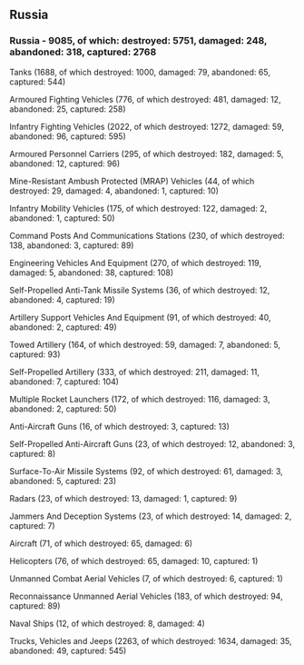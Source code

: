 
 
 ## Russia
 
 ### Russia - 9085, of which: destroyed: 5751, damaged: 248, abandoned: 318, captured: 2768

 

 

 Tanks (1688, of which destroyed: 1000, damaged: 79, abandoned: 65, captured: 544)

 Armoured Fighting Vehicles (776, of which destroyed: 481, damaged: 12, abandoned: 25, captured: 258)

 Infantry Fighting Vehicles (2022, of which destroyed: 1272, damaged: 59, abandoned: 96, captured: 595)

 Armoured Personnel Carriers (295, of which destroyed: 182, damaged: 5, abandoned: 12, captured: 96)

 Mine-Resistant Ambush Protected (MRAP) Vehicles (44, of which destroyed: 29, damaged: 4, abandoned: 1, captured: 10)

 Infantry Mobility Vehicles (175, of which destroyed: 122, damaged: 2, abandoned: 1, captured: 50)

 Command Posts And Communications Stations (230, of which destroyed: 138, abandoned: 3, captured: 89)

 Engineering Vehicles And Equipment (270, of which destroyed: 119, damaged: 5, abandoned: 38, captured: 108)

 Self-Propelled Anti-Tank Missile Systems (36, of which destroyed: 12, abandoned: 4, captured: 19)

 Artillery Support Vehicles And Equipment (91, of which destroyed: 40, abandoned: 2, captured: 49)

 Towed Artillery (164, of which destroyed: 59, damaged: 7, abandoned: 5, captured: 93)

 Self-Propelled Artillery (333, of which destroyed: 211, damaged: 11, abandoned: 7, captured: 104)

 Multiple Rocket Launchers (172, of which destroyed: 116, damaged: 3, abandoned: 2, captured: 50)

 Anti-Aircraft Guns (16, of which destroyed: 3, captured: 13)

 Self-Propelled Anti-Aircraft Guns (23, of which destroyed: 12, abandoned: 3, captured: 8)

 Surface-To-Air Missile Systems (92, of which destroyed: 61, damaged: 3, abandoned: 5, captured: 23)

 Radars (23, of which destroyed: 13, damaged: 1, captured: 9)

 Jammers And Deception Systems (23, of which destroyed: 14, damaged: 2, captured: 7)

 Aircraft (71, of which destroyed: 65, damaged: 6)

 Helicopters (76, of which destroyed: 65, damaged: 10, captured: 1)

 Unmanned Combat Aerial Vehicles (7, of which destroyed: 6, captured: 1)

 Reconnaissance Unmanned Aerial Vehicles (183, of which destroyed: 94, captured: 89)

 Naval Ships (12, of which destroyed: 8, damaged: 4)

 Trucks, Vehicles and Jeeps (2263, of which destroyed: 1634, damaged: 35, abandoned: 49, captured: 545)

